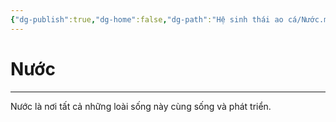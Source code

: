 ```yaml
---
{"dg-publish":true,"dg-home":false,"dg-path":"Hệ sinh thái ao cá/Nước.md","permalink":"/he-sinh-thai-ao-ca/nuoc/","dgPassFrontmatter":true,"noteIcon":"","updated":"2025-01-12T15:18:26.571+07:00"}
---
```


# Nước
---

Nước là nơi tất cả những loài sống này cùng sống và phát triển.